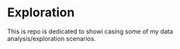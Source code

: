 # Exploration
 This is repo is dedicated to showi casing some of my data analysis/exploration scenarios.
